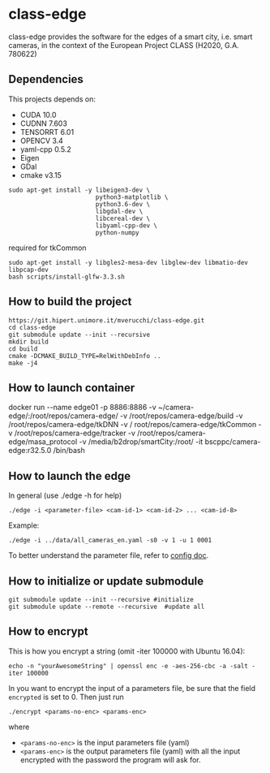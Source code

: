 # class-edge

class-edge provides the software for the edges of a smart city, i.e. smart cameras, in the context of the European Project CLASS (H2020, G.A. 780622)

## Dependencies

This projects depends on: 

  * CUDA 10.0
  * CUDNN 7.603
  * TENSORRT 6.01
  * OPENCV 3.4
  * yaml-cpp 0.5.2 
  * Eigen
  * GDal
  * cmake v3.15

```
sudo apt-get install -y libeigen3-dev \
                        python3-matplotlib \
                        python3.6-dev \
                        libgdal-dev \
                        libcereal-dev \
                        libyaml-cpp-dev \
                        python-numpy
```

required for tkCommon
```
sudo apt-get install -y libgles2-mesa-dev libglew-dev libmatio-dev libpcap-dev
bash scripts/install-glfw-3.3.sh
```

## How to build the project

```
https://git.hipert.unimore.it/mverucchi/class-edge.git
cd class-edge
git submodule update --init --recursive 
mkdir build
cd build
cmake -DCMAKE_BUILD_TYPE=RelWithDebInfo ..
make -j4
```
## How to launch container
docker run --name edge01 -p 8886:8886 -v ~/camera-edge/:/root/repos/camera-edge/ -v /root/repos/camera-edge/build -v /root/repos/camera-edge/tkDNN -v /
root/repos/camera-edge/tkCommon -v /root/repos/camera-edge/tracker -v /root/repos/camera-edge/masa_protocol -v /media/b2drop/smartCity:/root/ -it bscppc/camera-edge:r32.5.0 /bin/bash

## How to launch the edge

In general (use ./edge -h for help)
```
./edge -i <parameter-file> <cam-id-1> <cam-id-2> ... <cam-id-8> 
```
Example:
```
./edge -i ../data/all_cameras_en.yaml -s0 -v 1 -u 1 0001  
```

To better understand the parameter file, refer to [config doc](data/README.md).

## How to initialize or update submodule
```
git submodule update --init --recursive #initialize
git submodule update --remote --recursive  #update all
```

## How to encrypt 

This is how you encrypt a string (omit -iter 100000 with Ubuntu 16.04):
```
echo -n "yourAwesomeString" | openssl enc -e -aes-256-cbc -a -salt -iter 100000
```
In you want to encrypt the input of a parameters file, be sure that the field ```encrypted``` is set to 0.
Then just run 
```
./encrypt <params-no-enc> <params-enc>
```
where
  * ```<params-no-enc>``` is the input parameters file (yaml)
  * ```<params-enc>``` is the output parameters file (yaml) with all the input encrypted with the password the program will ask for.
